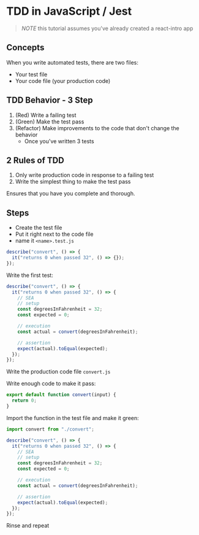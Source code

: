 # TDD in JavaScript / Jest

> _NOTE_ this tutorial assumes you've already created a react-intro app

## Concepts

When you write automated tests, there are two files:

- Your test file
- Your code file (your production code)

## TDD Behavior - 3 Step

1. (Red) Write a failing test
1. (Green) Make the test pass
1. (Refactor) Make improvements to the code that don't change the behavior
    - Once you've written 3 tests

## 2 Rules of TDD

1. Only write production code in response to a failing test
1. Write the simplest thing to make the test pass

Ensures that you have you complete and thorough.

## Steps

- Create the test file
- Put it right next to the code file
- name it `<name>.test.js`

```js
describe("convert", () => {
  it("returns 0 when passed 32", () => {});
});
```

Write the first test:

```js
describe("convert", () => {
  it("returns 0 when passed 32", () => {
    // SEA
    // setup
    const degreesInFahrenheit = 32;
    const expected = 0;

    // execution
    const actual = convert(degreesInFahrenheit);

    // assertion
    expect(actual).toEqual(expected);
  });
});
```

Write the production code file `convert.js`

Write enough code to make it pass:

```js
export default function convert(input) {
  return 0;
}
```

Import the function in the test file and make it green:

```js
import convert from "./convert";

describe("convert", () => {
  it("returns 0 when passed 32", () => {
    // SEA
    // setup
    const degreesInFahrenheit = 32;
    const expected = 0;

    // execution
    const actual = convert(degreesInFahrenheit);

    // assertion
    expect(actual).toEqual(expected);
  });
});
```

Rinse and repeat
